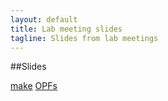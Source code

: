 ```yaml
---
layout: default
title: Lab meeting slides
tagline: Slides from lab meetings
---
```


##Slides

[make](make4bioinformatics/index.html)
[OPFs](opfs/index.html)

